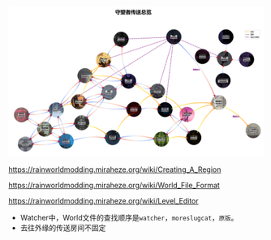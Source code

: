 ![裂隙传送总览](./readme.assets/裂隙传送总览.png)



https://rainworldmodding.miraheze.org/wiki/Creating_A_Region

https://rainworldmodding.miraheze.org/wiki/World_File_Format

https://rainworldmodding.miraheze.org/wiki/Level_Editor

* Watcher中，World文件的查找顺序是`watcher`，`moreslugcat`，`原版`。
* 去往外缘的传送房间不固定